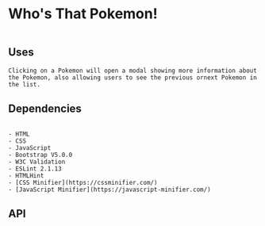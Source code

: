 # Who's That Pokemon!

```a Pokedex built using HTML, CSS, and JS that also loads data from and external API.
```

## Uses

```Allow users to search for Pokemon from the first four generations and select a Pokemon that they would like more information about.  Users may select which generation they want and may search for a specific Pokemon in that generation.  
Clicking on a Pokemon will open a modal showing more information about the Pokemon, also allowing users to see the previous ornext Pokemon in the list.
```

## Dependencies

```This project was created useing

- HTML
- CSS
- JavaScript
- Bootstrap V5.0.0
- W3C Validation
- ESLint 2.1.13
- HTMLHint
- [CSS Minifier](https://cssminifier.com/)
- [JavaScript Minifier](https://javascript-minifier.com/)
```

## API
``` This preoject uses the PokeAPI found [here]([PokeAPI](https://pokeapi.co/api/v2/pokemon/?limit=493))
